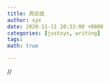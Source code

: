 ```yaml
---
title: 周总结
author: xyx
date: 2020-11-11 20:33:00 +0800
categories: [justxyx, writing]
tags: 
math: true

---
```


//
